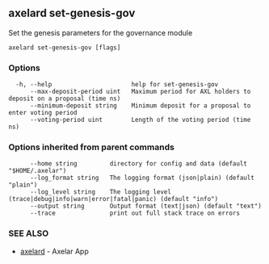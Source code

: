 ## axelard set-genesis-gov

Set the genesis parameters for the governance module

```
axelard set-genesis-gov [flags]
```

### Options

```
  -h, --help                      help for set-genesis-gov
      --max-deposit-period uint   Maximum period for AXL holders to deposit on a proposal (time ns)
      --minimum-deposit string    Minimum deposit for a proposal to enter voting period
      --voting-period uint        Length of the voting period (time ns)
```

### Options inherited from parent commands

```
      --home string         directory for config and data (default "$HOME/.axelar")
      --log_format string   The logging format (json|plain) (default "plain")
      --log_level string    The logging level (trace|debug|info|warn|error|fatal|panic) (default "info")
      --output string       Output format (text|json) (default "text")
      --trace               print out full stack trace on errors
```

### SEE ALSO

- [axelard](axelard.md)	 - Axelar App
